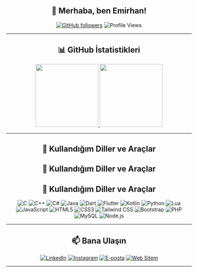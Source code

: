 <div align="center">

## 👋 Merhaba, ben Emirhan!  

[![GitHub followers](https://img.shields.io/github/followers/emirhandemirbasa?label=Takipçiler&style=social)](https://github.com/emirhandemirbasa)
![Profile Views](https://komarev.com/ghpvc/?username=emirhandemirbasa&color=blue)

---

## 📊 GitHub İstatistikleri
<a href="https://github.com/emirhandemirbasa">
  <img height="170em" src="https://github-readme-stats.vercel.app/api?username=emirhandemirbasa&show_icons=true&theme=merko&include_all_commits=true&count_private=true"/>
  <img height="170em" src="https://github-readme-stats.vercel.app/api/top-langs/?username=emirhandemirbasa&layout=compact&langs_count=7&theme=merko"/>
</a>

---

## 🚀 Kullandığım Diller ve Araçlar
## 🚀 Kullandığım Diller ve Araçlar
## 🚀 Kullandığım Diller ve Araçlar
![C](https://img.shields.io/badge/-C-A8B9CC?logo=c&logoColor=white)
![C++](https://img.shields.io/badge/-C++-00599C?logo=c%2b%2b&logoColor=white)
![C#](https://img.shields.io/badge/-C%23-239120?logo=c-sharp&logoColor=white)
![Java](https://img.shields.io/badge/-Java-007396?logo=java&logoColor=white)
![Dart](https://img.shields.io/badge/-Dart-0175C2?logo=dart&logoColor=white)
![Flutter](https://img.shields.io/badge/-Flutter-02569B?logo=flutter&logoColor=white)
![Kotlin](https://img.shields.io/badge/-Kotlin-0095D5?logo=kotlin&logoColor=white)
![Python](https://img.shields.io/badge/-Python-3776AB?logo=python&logoColor=white)
![Lua](https://img.shields.io/badge/-Lua-2C2D72?logo=lua&logoColor=white)
![JavaScript](https://img.shields.io/badge/-JavaScript-F7DF1E?logo=javascript&logoColor=black)
![HTML5](https://img.shields.io/badge/-HTML5-E34F26?logo=html5&logoColor=white)
![CSS3](https://img.shields.io/badge/-CSS3-1572B6?logo=css3&logoColor=white)
![Tailwind CSS](https://img.shields.io/badge/-TailwindCSS-38B2AC?logo=tailwind-css&logoColor=white)
![Bootstrap](https://img.shields.io/badge/-Bootstrap-7952B3?logo=bootstrap&logoColor=white)
![PHP](https://img.shields.io/badge/-PHP-777BB4?logo=php&logoColor=white)
![MySQL](https://img.shields.io/badge/-MySQL-4479A1?logo=mysql&logoColor=white)
![Node.js](https://img.shields.io/badge/-Node.js-339933?logo=node.js&logoColor=white)



---

## 📫 Bana Ulaşın
[![LinkedIn](https://img.shields.io/badge/-LinkedIn-0A66C2?logo=linkedin&logoColor=white)](https://www.linkedin.com/in/emirhan-demirba%C5%9Fa-905664297/)
[![Instagram](https://img.shields.io/badge/-Instagram-E4405F?logo=instagram&logoColor=white)](https://www.instagram.com/emirhan.demirbasa/)
[![E-posta](https://img.shields.io/badge/-Email-D14836?logo=gmail&logoColor=white)](mailto:emirhanlife@gmail.com)
[![Web Sitem](https://img.shields.io/badge/-Web%20Sitem-000?logo=About.me&logoColor=white)](https://www.emirhandemirbasa.com)


---

</div>
